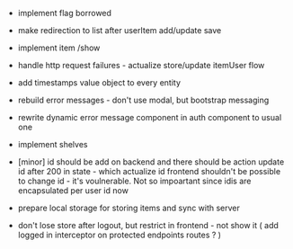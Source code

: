  - implement flag borrowed
 - make redirection to list after userItem add/update save 
 - implement item /show
 - handle http request failures - actualize store/update itemUser flow 
 - add timestamps value object to every entity

- rebuild error messages - don't use modal, but bootstrap messaging
- rewrite dynamic error message component in auth component to usual one

- implement shelves

- [minor] id should be add on backend and there should be action update id after 200 in state - which actualize id
frontend shouldn't be possible to change id - it's voulnerable.
 Not so impoartant since idis are encapsulated per user id now
- prepare local storage for storing items and sync with server

- don't lose store after logout, but restrict in frontend - not show it (
add logged in interceptor on protected endpoints routes ?
)
